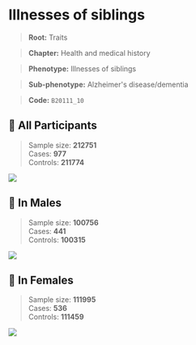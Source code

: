 # Illnesses of siblings
> **Root:** Traits  

> **Chapter:** Health and medical history  

> **Phenotype:** Illnesses of siblings  

> **Sub-phenotype:** Alzheimer's disease/dementia  

> **Code:** `B20111_10`

## 🧪 All Participants  
> Sample size: **212751**  
> Cases: **977**  
> Controls: **211774**
<img src="/Traits/Figures/ALL/B20111_10.png"/>
<CsvTable src="/public/Traits/Data/ALL/LG_B20111_10.csv" label="🔍 View full results" />

## 👨 In Males  
> Sample size: **100756**  
> Cases: **441**  
> Controls: **100315**
<img src="/Traits/Figures/Male/B20111_10.png"/>
<CsvTable src="/public/Traits/Data/Male/LG_B20111_10.csv" label="🔍 View full results" />

## 👩 In Females  
> Sample size: **111995**  
> Cases: **536**  
> Controls: **111459**
<img src="/Traits/Figures/Female/B20111_10.png"/>
<CsvTable src="/public/Traits/Data/Female/LG_B20111_10.csv" label="🔍 View full results" />
